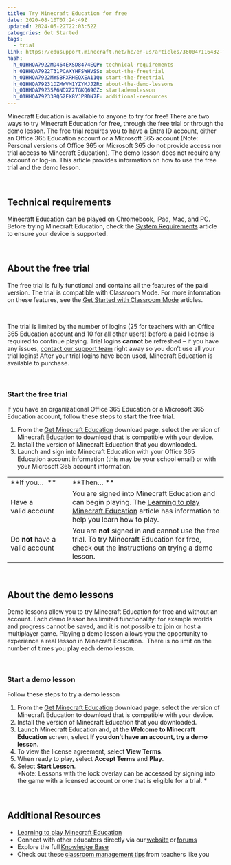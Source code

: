 ```yaml
---
title: Try Minecraft Education for free
date: 2020-08-10T07:24:49Z
updated: 2024-05-22T22:03:52Z
categories: Get Started
tags:
  - trial
link: https://edusupport.minecraft.net/hc/en-us/articles/360047116432-Try-Minecraft-Education-for-free
hash:
  h_01HHQA7922MD464EXSD8474EQP: technical-requirements
  h_01HHQA7922T31PCAXYHFSWHVSS: about-the-freetrial
  h_01HHQA7922MYSBFXRHEQXEA11Q: start-the-freetrial
  h_01HHQA79231DZMWVM1YZYMJJZR: about-the-demo-lessons
  h_01HHQA7923SP6NDXZ2TGKQ69GZ: startademolesson
  h_01HHQA79233RQ52EX8YJPRDN7F: additional-resources
---
```


Minecraft Education is available to anyone to try for free! There are two ways to try Minecraft Education for free, through the free trial or through the demo lesson. The free trial requires you to have a Entra ID account, either an Office 365 Education account or a Microsoft 365 account (Note: Personal versions of Office 365 or Microsoft 365 do not provide access nor trial access to Minecraft Education). The demo lesson does not require any account or log-in. This article provides information on how to use the free trial and the demo lesson. 

 

## Technical requirements 

Minecraft Education can be played on Chromebook, iPad, Mac, and PC. Before trying Minecraft Education, check the [System Requirements](https://aka.ms/MEESystemRequirements) article to ensure your device is supported. 

 

## About the free trial 

The free trial is fully functional and contains all the features of the paid version. The trial is compatible with Classroom Mode. For more information on these features, see the [Get Started with Classroom Mode](https://aka.ms/MEEUseClassroomMode) articles. 

 

The trial is limited by the number of logins (25 for teachers with an Office 365 Education account and 10 for all other users) before a paid license is required to continue playing. Trial logins **cannot** be refreshed – if you have any issues, [contact our support team](https://aka.ms/MEE_New_Request) right away so you don’t use all your trial logins! After your trial logins have been used, Minecraft Education is available to purchase. 

  

### Start the free trial 

If you have an organizational Office 365 Education or a Microsoft 365 Education account, follow these steps to start the free trial. 

1.  From the [Get Minecraft Education](https://education.minecraft.net/get-started/download) download page, select the version of Minecraft Education to download that is compatible with your device. 
2.  Install the version of Minecraft Education that you downloaded. 
3.  Launch and sign into Minecraft Education with your Office 365 Education account information (this may be your school email) or with your Microsoft 365 account information. 

|  |  |
|----|----|
| **If you…  ** | **Then… ** |
| Have a valid account  | You are signed into Minecraft Education and can begin playing. The [Learning to play Minecraft Education](https://aka.ms/MEELearnToPlay) article has information to help you learn how to play.  |
| Do **not** have a valid account  | You are **not** signed in and cannot use the free trial. To try Minecraft Education for free, check out the instructions on trying a demo lesson.  |

 

## About the demo lessons 

Demo lessons allow you to try Minecraft Education for free and without an account. Each demo lesson has limited functionality: for example worlds and progress cannot be saved, and it is not possible to join or host a multiplayer game. Playing a demo lesson allows you the opportunity to experience a real lesson in Minecraft Education.  There is no limit on the number of times you play each demo lesson.

 

### Start a demo lesson 

Follow these steps to try a demo lesson 

1.  From the [Get Minecraft Education](https://education.minecraft.net/get-started/download) download page, select the version of Minecraft Education to download that is compatible with your device. 
2.  Install the version of Minecraft Education that you downloaded. 
3.  Launch Minecraft Education and, at the **Welcome to Minecraft Education** screen, select **If you don’t have an account, try a demo lesson**. 
4.  To view the license agreement, select **View Terms**.  
5.  When ready to play, select **Accept Terms** and **Play**. 
6.  Select **Start Lesson**.   
    *Note: Lessons with the lock overlay can be accessed by signing into the game with a licensed account or one that is eligible for a trial. * 

 

## Additional Resources 

- [Learning to play Minecraft Education](./Learn-to-play-Minecraft-Education.md) 
- Connect with other educators directly via our [website](https://education.minecraft.net/community/connect-with-others/) or [forums](https://educommunity.minecraft.net/hc/en-us/community/topics) 
- Explore the full [Knowledge Base](https://aka.ms/MCEDUSupportCenter) 
- Check out these [classroom management tips](https://education.minecraft.net/blog/classroom-management-tips-from-minecraft-mentors/) from teachers like you
